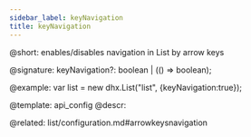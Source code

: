 ```yaml
---
sidebar_label: keyNavigation
title: keyNavigation
---          
```


@short: enables/disables navigation in List by arrow keys

@signature: keyNavigation?: boolean | (() => boolean);

@example: 
var list = new dhx.List("list", {keyNavigation:true});

@template:	api_config
@descr: 

@related: list/configuration.md#arrowkeysnavigation

